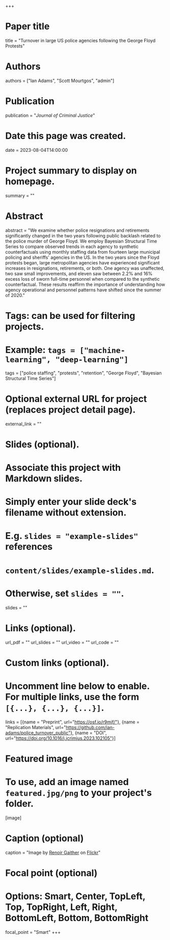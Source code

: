 +++
# Paper title
title = "Turnover in large US police agencies following the George Floyd Protests"

# Authors
authors = ["Ian Adams", "Scott Mourtgos", "admin"]

# Publication
publication = "*Journal of Criminal Justice*"

# Date this page was created.
date = 2023-08-04T14:00:00

# Project summary to display on homepage.
summary = ""

# Abstract
abstract = "We examine whether police resignations and retirements significantly changed in the two years following public backlash related to the police murder of George Floyd. We employ Bayesian Structural Time Series to compare observed trends in each agency to synthetic counterfactuals using monthly staffing data from fourteen large municipal policing and sheriffs' agencies in the US. In the two years since the Floyd protests began, large metropolitan agencies have experienced significant increases in resignations, retirements, or both. One agency was unaffected, two saw small improvements, and eleven saw between 2.2% and 16% excess loss of sworn full-time personnel when compared to the synthetic counterfactual. These results reaffirm the importance of understanding how agency operational and personnel patterns have shifted since the summer of 2020."

# Tags: can be used for filtering projects.
# Example: `tags = ["machine-learning", "deep-learning"]`
tags = ["police staffing", "protests", "retention", "George Floyd", "Bayesian Structural Time Series"]

# Optional external URL for project (replaces project detail page).
external_link = ""

# Slides (optional).
#   Associate this project with Markdown slides.
#   Simply enter your slide deck's filename without extension.
#   E.g. `slides = "example-slides"` references 
#   `content/slides/example-slides.md`.
#   Otherwise, set `slides = ""`.
slides = ""

# Links (optional).
url_pdf = ""
url_slides = ""
url_video = ""
url_code = ""

# Custom links (optional).
#   Uncomment line below to enable. For multiple links, use the form `[{...}, {...}, {...}]`.
links = [{name = "Preprint", url="https://osf.io/r9mjf/"}, {name = "Replication Materials", url="https://github.com/ian-adams/police_turnover_public"}, {name = "DOI", url="https://doi.org/10.1016/j.jcrimjus.2023.102105"}]

# Featured image
# To use, add an image named `featured.jpg/png` to your project's folder. 
[image]
  # Caption (optional)
  caption = "Image by [Renoir Gaither](https://flickr.com/photos/100005244@N06/) on [Flickr](https://flic.kr/p/2ja7Sou)"
  
  # Focal point (optional)
  # Options: Smart, Center, TopLeft, Top, TopRight, Left, Right, BottomLeft, Bottom, BottomRight
  focal_point = "Smart"
+++

